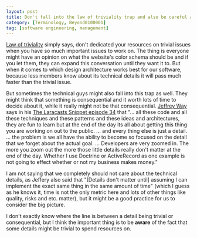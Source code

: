 ```yaml
---
layout: post
title: Don't fall into the law of triviality trap and also be careful about the so called consequentials!
category: [Terminology, Beyond0100001]
tag: [software engineering, management]
---
```

[Law of triviality](https://en.wikipedia.org/wiki/Law_of_triviality) simply says, don't dedicated your resources on trivial issues when you have so much important issues to work on. The thing is everyone might have an opinion on what the website's color schema should be and if you let them, they can expand this conversation until they want it to. But when it comes to which design architecture works best for our software, because less members know about its technical details it will pass much faster than the trivial issue. 

But sometimes the technical guys might also fall into this trap as well. They might think that something is consequential and it worth lots of time to decide about it, while it really might not be that consequential. [Jeffrey Way](https://twitter.com/jeffrey_way) says in his [The Laracasts Snippet episode 34](https://laracasts.simplecast.fm/34) that "... all these code and all these techniques and these patterns and these ideas and architectures, they are fun to learn but at the end of the day its all about getting this thing you are working on out to the public. ... and every thing else is just a detail. ... the problem is we all have the ability to become so focused on the detail that we forget about the actual goal. ... Developers are very zoomed in. The more you zoom out the more those little details really don't matter at the end of the day. Whether I use Doctrine or ActiveRecord as one example is not going to effect whether or not my business makes money."

I am not saying that we completely should not care about the technical details, as Jeffery also said that "[Details don't matter until] assuming I can implement the exact same thing in the same amount of time" (which I guess as he knows it, time is not the only metric here and lots of other things like quality, risks and etc. matter), but it might be a good practice for us to consider the big picture.

I don't exactly know where the line is between a detail being trivial or consequential, but I think the important thing is to be **aware** of the fact that some details might be trivial to spend resources on.
